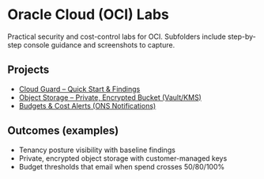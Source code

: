 # Oracle Cloud (OCI) Labs

Practical security and cost-control labs for OCI. Subfolders include step-by-step console guidance and screenshots to capture.

## Projects
- [Cloud Guard – Quick Start & Findings](./CloudGuard-QuickStart)
- [Object Storage – Private, Encrypted Bucket (Vault/KMS)](./ObjectStorage-Secure-Bucket)
- [Budgets & Cost Alerts (ONS Notifications)](./Budgets-Alerts)

## Outcomes (examples)
- Tenancy posture visibility with baseline findings
- Private, encrypted object storage with customer-managed keys
- Budget thresholds that email when spend crosses 50/80/100%
